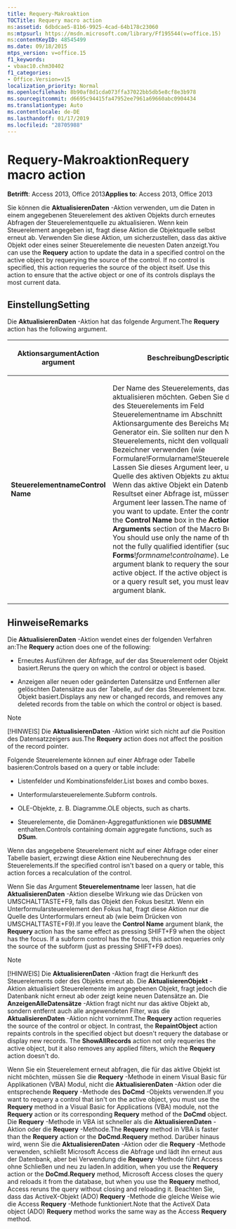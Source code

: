 ```yaml
---
title: Requery-Makroaktion
TOCTitle: Requery macro action
ms:assetid: 6dbdcae5-81b6-9925-4cad-64b178c23060
ms:mtpsurl: https://msdn.microsoft.com/library/Ff195544(v=office.15)
ms:contentKeyID: 48545499
ms.date: 09/18/2015
mtps_version: v=office.15
f1_keywords:
- vbaac10.chm30402
f1_categories:
- Office.Version=v15
localization_priority: Normal
ms.openlocfilehash: 8b90af8d1cda073ffa37022bb5db5e8cf8e3b978
ms.sourcegitcommit: d6695c94415fa47952ee7961a69660abc0904434
ms.translationtype: Auto
ms.contentlocale: de-DE
ms.lasthandoff: 01/17/2019
ms.locfileid: "28705988"
---
```

# <a name="requery-macro-action"></a><span data-ttu-id="43fb5-102">Requery-Makroaktion</span><span class="sxs-lookup"><span data-stu-id="43fb5-102">Requery macro action</span></span>

<span data-ttu-id="43fb5-103">**Betrifft**: Access 2013, Office 2013</span><span class="sxs-lookup"><span data-stu-id="43fb5-103">**Applies to**: Access 2013, Office 2013</span></span>

<span data-ttu-id="43fb5-p101">Sie können die **AktualisierenDaten** -Aktion verwenden, um die Daten in einem angegebenen Steuerelement des aktiven Objekts durch erneutes Abfragen der Steuerelementquelle zu aktualisieren. Wenn kein Steuerelement angegeben ist, fragt diese Aktion die Objektquelle selbst erneut ab. Verwenden Sie diese Aktion, um sicherzustellen, dass das aktive Objekt oder eines seiner Steuerelemente die neuesten Daten anzeigt.</span><span class="sxs-lookup"><span data-stu-id="43fb5-p101">You can use the **Requery** action to update the data in a specified control on the active object by requerying the source of the control. If no control is specified, this action requeries the source of the object itself. Use this action to ensure that the active object or one of its controls displays the most current data.</span></span>

## <a name="setting"></a><span data-ttu-id="43fb5-107">Einstellung</span><span class="sxs-lookup"><span data-stu-id="43fb5-107">Setting</span></span>

<span data-ttu-id="43fb5-108">Die **AktualisierenDaten** -Aktion hat das folgende Argument.</span><span class="sxs-lookup"><span data-stu-id="43fb5-108">The **Requery** action has the following argument.</span></span>

<table>
<colgroup>
<col style="width: 50%" />
<col style="width: 50%" />
</colgroup>
<thead>
<tr class="header">
<th><p><span data-ttu-id="43fb5-109">Aktionsargument</span><span class="sxs-lookup"><span data-stu-id="43fb5-109">Action argument</span></span></p></th>
<th><p><span data-ttu-id="43fb5-110">Beschreibung</span><span class="sxs-lookup"><span data-stu-id="43fb5-110">Description</span></span></p></th>
</tr>
</thead>
<tbody>
<tr class="odd">
<td><p><span data-ttu-id="43fb5-111"><strong>Steuerelementname</strong></span><span class="sxs-lookup"><span data-stu-id="43fb5-111"><strong>Control Name</strong></span></span></p></td>
<td><p><span data-ttu-id="43fb5-p102">Der Name des Steuerelements, das Sie aktualisieren möchten. Geben Sie den Namen des Steuerelements im Feld Steuerelementname im Abschnitt Aktionsargumente des Bereichs Makro-Generator ein. Sie sollten nur den Namen des Steuerelements, nicht den vollqualifizierten Bezeichner verwenden (wie Formulare!Formularname!Steuerelementname). Lassen Sie dieses Argument leer, um die Quelle des aktiven Objekts zu aktualisieren. Wenn das aktive Objekt ein Datenblatt oder ein Resultset einer Abfrage ist, müssen Sie dieses Argument leer lassen.</span><span class="sxs-lookup"><span data-stu-id="43fb5-p102">The name of the control you want to update. Enter the control name in the <strong>Control Name</strong> box in the <strong>Action Arguments</strong> section of the Macro Builder pane. You should use only the name of the control, not the fully qualified identifier (such as <strong>Forms</strong>!<em>formname</em>!<em>controlname</em>). Leave this argument blank to requery the source of the active object. If the active object is a datasheet or a query result set, you must leave this argument blank.</span></span></p></td>
</tr>
</tbody>
</table>


## <a name="remarks"></a><span data-ttu-id="43fb5-117">Hinweise</span><span class="sxs-lookup"><span data-stu-id="43fb5-117">Remarks</span></span>

<span data-ttu-id="43fb5-118">Die **AktualisierenDaten** -Aktion wendet eines der folgenden Verfahren an:</span><span class="sxs-lookup"><span data-stu-id="43fb5-118">The **Requery** action does one of the following:</span></span>

- <span data-ttu-id="43fb5-119">Erneutes Ausführen der Abfrage, auf der das Steuerelement oder Objekt basiert.</span><span class="sxs-lookup"><span data-stu-id="43fb5-119">Reruns the query on which the control or object is based.</span></span>

- <span data-ttu-id="43fb5-120">Anzeigen aller neuen oder geänderten Datensätze und Entfernen aller gelöschten Datensätze aus der Tabelle, auf der das Steuerelement bzw. Objekt basiert.</span><span class="sxs-lookup"><span data-stu-id="43fb5-120">Displays any new or changed records, and removes any deleted records from the table on which the control or object is based.</span></span>

> [!NOTE]
> <span data-ttu-id="43fb5-121">[!HINWEIS] Die **AktualisierenDaten** -Aktion wirkt sich nicht auf die Position des Datensatzzeigers aus.</span><span class="sxs-lookup"><span data-stu-id="43fb5-121">The **Requery** action does not affect the position of the record pointer.</span></span>

<span data-ttu-id="43fb5-122">Folgende Steuerelemente können auf einer Abfrage oder Tabelle basieren:</span><span class="sxs-lookup"><span data-stu-id="43fb5-122">Controls based on a query or table include:</span></span>

- <span data-ttu-id="43fb5-123">Listenfelder und Kombinationsfelder.</span><span class="sxs-lookup"><span data-stu-id="43fb5-123">List boxes and combo boxes.</span></span>

- <span data-ttu-id="43fb5-124">Unterformularsteuerelemente.</span><span class="sxs-lookup"><span data-stu-id="43fb5-124">Subform controls.</span></span>

- <span data-ttu-id="43fb5-125">OLE-Objekte, z. B. Diagramme.</span><span class="sxs-lookup"><span data-stu-id="43fb5-125">OLE objects, such as charts.</span></span>

- <span data-ttu-id="43fb5-126">Steuerelemente, die Domänen-Aggregatfunktionen wie **DBSUMME** enthalten.</span><span class="sxs-lookup"><span data-stu-id="43fb5-126">Controls containing domain aggregate functions, such as **DSum**.</span></span>

<span data-ttu-id="43fb5-127">Wenn das angegebene Steuerelement nicht auf einer Abfrage oder einer Tabelle basiert, erzwingt diese Aktion eine Neuberechnung des Steuerelements.</span><span class="sxs-lookup"><span data-stu-id="43fb5-127">If the specified control isn't based on a query or table, this action forces a recalculation of the control.</span></span>

<span data-ttu-id="43fb5-p103">Wenn Sie das Argument **Steuerelementname** leer lassen, hat die **AktualisierenDaten** -Aktion dieselbe Wirkung wie das Drücken von UMSCHALTTASTE+F9, falls das Objekt den Fokus besitzt. Wenn ein Unterformularsteuerelement den Fokus hat, fragt diese Aktion nur die Quelle des Unterformulars erneut ab (wie beim Drücken von UMSCHALTTASTE+F9).</span><span class="sxs-lookup"><span data-stu-id="43fb5-p103">If you leave the **Control Name** argument blank, the **Requery** action has the same effect as pressing SHIFT+F9 when the object has the focus. If a subform control has the focus, this action requeries only the source of the subform (just as pressing SHIFT+F9 does).</span></span>

> [!NOTE]
> <span data-ttu-id="43fb5-p104">[!HINWEIS] Die **AktualisierenDaten** -Aktion fragt die Herkunft des Steuerelements oder des Objekts erneut ab. Die **AktualisierenObjekt** -Aktion aktualisiert Steuerelemente im angegebenen Objekt, fragt jedoch die Datenbank nicht erneut ab oder zeigt keine neuen Datensätze an. Die **AnzeigenAlleDatensätze** -Aktion fragt nicht nur das aktive Objekt ab, sondern entfernt auch alle angewendeten Filter, was die **AktualisierenDaten** -Aktion nicht vornimmt.</span><span class="sxs-lookup"><span data-stu-id="43fb5-p104">The **Requery** action requeries the source of the control or object. In contrast, the **RepaintObject** action repaints controls in the specified object but doesn't requery the database or display new records. The **ShowAllRecords** action not only requeries the active object, but it also removes any applied filters, which the **Requery** action doesn't do.</span></span>

<span data-ttu-id="43fb5-133">Wenn Sie ein Steuerelement erneut abfragen, die für das aktive Objekt ist nicht möchten, müssen Sie die **Requery** -Methode in einem Visual Basic für Applikationen (VBA) Modul, nicht die **AktualisierenDaten** -Aktion oder die entsprechende **Requery** -Methode des **DoCmd** -Objekts verwenden.</span><span class="sxs-lookup"><span data-stu-id="43fb5-133">If you want to requery a control that isn't on the active object, you must use the **Requery** method in a Visual Basic for Applications (VBA) module, not the **Requery** action or its corresponding **Requery** method of the **DoCmd** object.</span></span> <span data-ttu-id="43fb5-134">Die **Requery** -Methode in VBA ist schneller als die **AktualisierenDaten** -Aktion oder die **Requery** -Methode.</span><span class="sxs-lookup"><span data-stu-id="43fb5-134">The **Requery** method in VBA is faster than the **Requery** action or the **DoCmd.Requery** method.</span></span> <span data-ttu-id="43fb5-135">Darüber hinaus wird, wenn Sie die **AktualisierenDaten** -Aktion oder die **Requery** -Methode verwenden, schließt Microsoft Access die Abfrage und lädt ihn erneut aus der Datenbank, aber bei Verwendung die **Requery** -Methode führt Access ohne Schließen und neu zu laden.</span><span class="sxs-lookup"><span data-stu-id="43fb5-135">In addition, when you use the **Requery** action or the **DoCmd.Requery** method, Microsoft Access closes the query and reloads it from the database, but when you use the **Requery** method, Access reruns the query without closing and reloading it.</span></span> <span data-ttu-id="43fb5-136">Beachten Sie, dass das ActiveX-Objekt (ADO) **Requery** -Methode die gleiche Weise wie die Access **Requery** -Methode funktioniert.</span><span class="sxs-lookup"><span data-stu-id="43fb5-136">Note that the ActiveX Data object (ADO) **Requery** method works the same way as the Access **Requery** method.</span></span>

